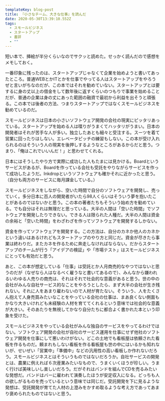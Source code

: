 ```yaml
---
templateKey: blog-post
title: 『小さなチーム、大きな仕事』を読んだ
date: 2020-05-30T13:39:10.552Z
tags:
  - スモールビジネス
  - スタートアップ
  - 書評
  - ""
---
```

短い本で、挿絵が半分くらいなのでサクッと読めた。せっかく読んだので感想をメモしておく。

一番印象に残ったのは、スタートアップじゃなくて企業を始めようと書いてあったところ。普通WEBとかITとかを仕事でやってる人はスタートアップをやろうぜと言いがちなのだが、この本ではそれを勧めていない。スタートアップとは要するに身の丈以上の借金をして数年後に返すくらいのつもりで事業を始めることだが、普通の企業は身の丈にあった範囲の融資で最初から利益を出そうと頑張る。この本では後者の方法、つまりスタートアップではなくスモールビジネスを勧めているのだ。

スモールビジネスは日本の小さいソフトウェア開発の会社の現実にピッタリあっている。スタートアップを始める人は喋りがうまくてハッタリがうまい。日本の開発者はそれが苦手な人が多い。独立したあとも細々と受注する。スーツを着て営業に回ったりはしない。エレベータピッチの練習もしない。この本が受け入れられるのはそういう人の現実を後押しするようなところがあるからだと思う。つまり、「俺はこれでいいんだ！」と思わせてくれる。

日本にはそうしたやり方で実際に成功した人もたまには見かける。Boardというサービスがあるが、Boardを作っている会社も受託をやりながらサービスを作って成功したようだ。Inkdropというソフトウェアも確かそれに近かったと思う。（自分も両方のサービスに毎月課金している。）

スモールビジネスをしながら、空いた時間で自分のソフトウェアを開発し、売っていく。多分日本に百人の開発者がいたら98人くらいはそういう夢を抱いたことがあるのではないかと思う。この本の著者たちもそういう始め方を勧めている。でも自分はそれは無理だと思っている。大半の人間は「空いた時間」でソフトウェアを開発したりできない。できる人は限られた人種だ。大半の人間は資金の余裕と「空いた時間」をわざわざを作ってソフトウェアを開発するしかない。

資金を作ってソフトウェアを開発する。この方法は、自分のカネか他人のカネかという違いはあるけれどもスタートアップのやり方と同じだ。資金が尽きたら事業は終わりだ。またカネを作るために奔走しなければならない。だからスタートアップのチームが行う「アイデアの検証」や「市場テスト」はスモールビジネスにとっても有効だと思う。

あと、この本が想定している「仕事」は受託とか人月商売的なやつではないと思うのだが（なぜなら人はなるべく雇うなと書いてあるので）、みんなから嫌われるいわゆる人売りの商売は、それはそれで社会的な意義があると思う。世の中の会社がみんな自社サービス的なことをやろうとしたら、まず大半の会社が生き残れない。それに人をあまり雇わないので人材が育たない。そういう、人をたくさん抱えて人身売買みたいなことをやっている会社の仕事は、まあ良くない側面もかなり大きいけれども未経験の人材を育ててくれるという意味では社会的な意義が大きい。そのあたりを無視してかなり自分たちに都合よく書かれた本という印象を受けた。

スモールビジネスをやっている会社がみんな独自のサービスをやってるわけではない。ソフトウェア開発の会社が自社のサービス運用を仕事にせず他社のソフトウェア開発を仕事にして悪いわけがない。どこの土地でも看板屋は依頼された看板を作るものだ。頼まれもしない看板を作る看板屋も世の中にはいるかも知れないが、せいぜい「営業中」「準備中」などの汎用性の高い看板しか作れないだろう。スモールビジネスとはそういうものではないだろうか。自社サービスの開発とは、農業に例えれば６次産業みたいなもので、うまくいくほうが珍しい。うまく行けば美味しいし楽しいだろう。だがそれはバンドを組んでCDを売るみたいな発想だ。バンドはバーに雇われて演奏したほうが安定収入になる。どっちも人の欲しがるものを売っているという意味では同じだ。受託開発を下に見るような発想は、受託開発が育てた人材の上澄みをかすめ取るような考え方であってあまり褒められたものではないと思う。